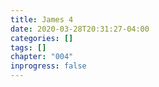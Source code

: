 ```yaml
---
title: James 4
date: 2020-03-28T20:31:27-04:00
categories: []
tags: []
chapter: "004"
inprogress: false
---
```


